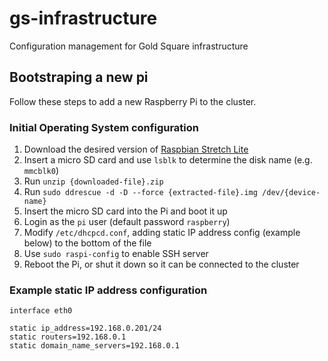 # gs-infrastructure
Configuration management for Gold Square infrastructure

## Bootstraping a new pi

Follow these steps to add a new Raspberry Pi to the cluster.

### Initial Operating System configuration

1. Download the desired version of [Raspbian Stretch Lite](https://www.raspberrypi.org/downloads/raspbian/)
1. Insert a micro SD card and use `lsblk` to determine the disk name (e.g. `mmcblk0`)
1. Run `unzip {downloaded-file}.zip`
1. Run `sudo ddrescue -d -D --force {extracted-file}.img /dev/{device-name}`
1. Insert the micro SD card into the Pi and boot it up
1. Login as the `pi` user (default password `raspberry`)
1. Modify `/etc/dhcpcd.conf`, adding static IP address config (example below) to the bottom of the file
1. Use `sudo raspi-config` to enable SSH server 
1. Reboot the Pi, or shut it down so it can be connected to the cluster

### Example static IP address configuration

```
interface eth0

static ip_address=192.168.0.201/24
static routers=192.168.0.1
static domain_name_servers=192.168.0.1
```
